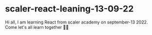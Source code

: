 # scaler-react-leaning-13-09-22
Hi all, I am learning React from scaler academy on september-13 2022. Come let's all learn together 🕺🏻
